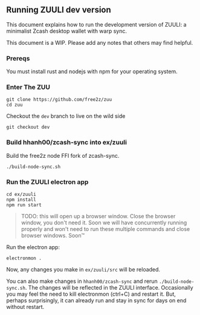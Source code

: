## Running ZUULI dev version

This document explains how to run the development version of ZUULI:
a minimalist Zcash desktop wallet with warp sync.

This document is a WIP. Please add any notes that others may find
helpful.

### Prereqs

You must install rust and nodejs with npm for your operating system.

### Enter The ZUU

```
git clone https://github.com/free2z/zuu
cd zuu
```

Checkout the `dev` branch to live on the wild side

```
git checkout dev
```

### Build hhanh00/zcash-sync into ex/zuuli

Build the free2z node FFI fork of zcash-sync.

```
./build-node-sync.sh
```

### Run the ZUULI electron app

```
cd ex/zuuli
npm install
npm run start
```

> TODO: this will open up a browser window.
> Close the browser window, you don't need it.
> Soon we will have concurrently running properly and won't need
> to run these multiple commands and close browser windows.
> Soon™

Run the electron app:

```
electronmon .
```

Now, any changes you make in `ex/zuuli/src` will be reloaded.

You can also make changes in `hhanh00/zcash-sync`
and rerun `./build-node-sync.sh`. The changes will be reflected
in the ZUULI interface. Occasionally you may feel the need to
kill electronmon (ctrl+C) and restart it. But, perhaps surprisingly,
it can already run and stay in sync for days on end without restart.
